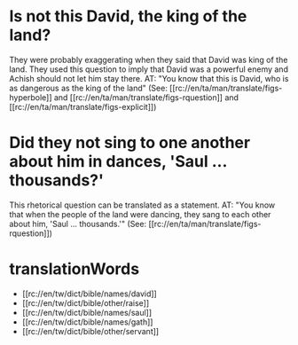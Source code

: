 # Is not this David, the king of the land?

They were probably exaggerating when they said that David was king of the land. They used this question to imply that David was a powerful enemy and Achish should not let him stay there. AT: "You know that this is David, who is as dangerous as the king of the land" (See: [[rc://en/ta/man/translate/figs-hyperbole]] and [[rc://en/ta/man/translate/figs-rquestion]] and [[rc://en/ta/man/translate/figs-explicit]])

# Did they not sing to one another about him in dances, 'Saul ... thousands?'

This rhetorical question can be translated as a statement. AT: "You know that when the people of the land were dancing, they sang to each other about him, 'Saul ... thousands.'" (See: [[rc://en/ta/man/translate/figs-rquestion]])

# translationWords

* [[rc://en/tw/dict/bible/names/david]]
* [[rc://en/tw/dict/bible/other/raise]]
* [[rc://en/tw/dict/bible/names/saul]]
* [[rc://en/tw/dict/bible/names/gath]]
* [[rc://en/tw/dict/bible/other/servant]]